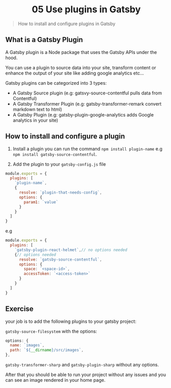 <h1 align="center">05 Use plugins in Gatsby</h1>

> How to install and configure plugins in Gatsby

## What is a Gatsby Plugin

A Gatsby plugin is a Node package that uses the Gatsby APIs under the hood.

You can use a plugin to source data into your site, transform content or enhance the output of your site like adding google analytics etc...

Gatsby plugins can be categorized into 3 types:

- A Gatsby Source plugin (e.g: gatsvy-source-contentful pulls data from Contentful)
- A Gatsby Transformer Plugin (e.g: gatsby-transformer-remark convert markdown text to html)
- A Gatsby Plugin (e.g: gatsby-plugin-google-analytics adds Google analytics in your site)

## How to install and configure a plugin

1. Install a plugin you can run the command `npm install plugin-name` e.g `npm install gatsby-source-contentful`.

2. Add the plugin to your `gatsby-config.js` file

```js
module.exports = {
  plugins: [
    `plugin-name`,
    {
      resolve: `plugin-that-needs-config`,
      options: {
        param1: `value`
      }
    }
  ]
}
```

e.g

```js
module.exports = {
  plugins: [
    `gatsby-plugin-react-helmet`,// no options needed
    {// options needed
      resolve: `gatsby-source-contentful`,
      options: {
        space: `<space-id>`,
        accessToken: `<access-token>`
      }
    }
  ]
}
```

## Exercise

your job is to add the following plugins to your gatsby project:

`gatsby-source-filesystem` with the options:
```js
options: {
  name: `images`,
  path: `${__dirname}/src/images`,
},
```

`gatsby-transformer-sharp` and `gatsby-plugin-sharp` without any options.

After that you should be able to run your project without any issues and you can see an image rendered in your home page.

